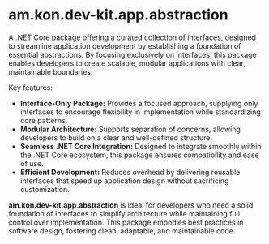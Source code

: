 # am.kon.dev-kit.app.abstraction
A .NET Core package offering a curated collection of interfaces, designed to streamline application development by establishing a foundation of essential abstractions. By focusing exclusively on interfaces, this package enables developers to create scalable, modular applications with clear, maintainable boundaries.

Key features:

- **Interface-Only Package:** Provides a focused approach, supplying only interfaces to encourage flexibility in implementation while standardizing core patterns.
- **Modular Architecture:** Supports separation of concerns, allowing developers to build on a clear and well-defined structure.
- **Seamless .NET Core Integration:** Designed to integrate smoothly within the .NET Core ecosystem, this package ensures compatibility and ease of use.
- **Efficient Development:** Reduces overhead by delivering reusable interfaces that speed up application design without sacrificing customization.

**am.kon.dev-kit.app.abstraction** is ideal for developers who need a solid foundation of interfaces to simplify architecture while maintaining full control over implementation. This package embodies best practices in software design, fostering clean, adaptable, and maintainable code.
